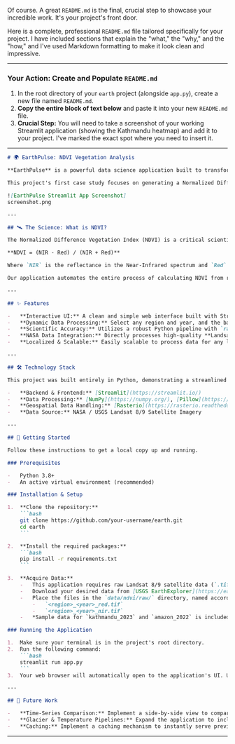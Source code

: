 Of course. A great `README.md` is the final, crucial step to showcase your incredible work. It's your project's front door.

Here is a complete, professional `README.md` file tailored specifically for your project. I have included sections that explain the "what," the "why," and the "how," and I've used Markdown formatting to make it look clean and impressive.

---

### **Your Action: Create and Populate `README.md`**

1.  In the root directory of your `earth` project (alongside `app.py`), create a new file named `README.md`.
2.  **Copy the entire block of text below** and paste it into your new `README.md` file.
3.  **Crucial Step:** You will need to take a screenshot of your working Streamlit application (showing the Kathmandu heatmap) and add it to your project. I've marked the exact spot where you need to insert it.

---

```markdown
# 🌍 EarthPulse: NDVI Vegetation Analysis

**EarthPulse** is a powerful data science application built to transform raw NASA satellite imagery into meaningful, interactive vegetation heatmaps. Developed as a solo project for the NASA Space Apps Challenge, this tool provides an accessible way to monitor the health and density of plant life anywhere on Earth.

This project's first case study focuses on generating a Normalized Difference Vegetation Index (NDVI) map for **Kathmandu, Nepal**, showcasing the contrast between the urban valley and the lush surrounding hills.

![EarthPulse Streamlit App Screenshot]
screenshot.png

---

## 🛰️ The Science: What is NDVI?

The Normalized Difference Vegetation Index (NDVI) is a critical scientific metric used to analyze remote sensing data and assess the health of vegetation. The formula is simple but powerful:

**NDVI = (NIR - Red) / (NIR + Red)**

Where `NIR` is the reflectance in the Near-Infrared spectrum and `Red` is the reflectance in the visible red spectrum. Healthy, dense vegetation strongly reflects NIR light and absorbs red light, resulting in a high NDVI value. Urban areas, rock, or water result in low values.

Our application automates the entire process of calculating NDVI from raw satellite bands and visualizes it as an intuitive green heatmap, where brighter green indicates healthier vegetation.

---

## ✨ Features

-   **Interactive UI:** A clean and simple web interface built with Streamlit.
-   **Dynamic Data Processing:** Select any region and year, and the backend engine will intelligently search for the corresponding data files.
-   **Scientific Accuracy:** Utilizes a robust Python pipeline with `rasterio`, `numpy`, and `matplotlib` to perform accurate NDVI calculations.
-   **NASA Data Integration:** Directly processes high-quality **Landsat 8/9 Collection 2 Level-2** data from the official NASA/USGS EarthExplorer portal.
-   **Localized & Scalable:** Easily scalable to process data for any location on Earth simply by adding the required satellite data.

---

## 🛠️ Technology Stack

This project was built entirely in Python, demonstrating a streamlined approach to building and deploying a complete data science application.

-   **Backend & Frontend:** [Streamlit](https://streamlit.io/)
-   **Data Processing:** [NumPy](https://numpy.org/), [Pillow](https://python-pillow.org/), [Matplotlib](https://matplotlib.org/)
-   **Geospatial Data Handling:** [Rasterio](https://rasterio.readthedocs.io/en/latest/)
-   **Data Source:** NASA / USGS Landsat 8/9 Satellite Imagery

---

## 🚀 Getting Started

Follow these instructions to get a local copy up and running.

### Prerequisites

-   Python 3.8+
-   An active virtual environment (recommended)

### Installation & Setup

1.  **Clone the repository:**
    ```bash
    git clone https://github.com/your-username/earth.git
    cd earth
    ```

2.  **Install the required packages:**
    ```bash
    pip install -r requirements.txt
    ```

3.  **Acquire Data:**
    -   This application requires raw Landsat 8/9 satellite data (`.tif` files for Red and NIR bands).
    -   Download your desired data from [USGS EarthExplorer](https://earthexplorer.usgs.gov/).
    -   Place the files in the `data/ndvi/raw/` directory, named according to the convention:
        -   `<region>_<year>_red.tif`
        -   `<region>_<year>_nir.tif`
    -   *Sample data for `kathmandu_2023` and `amazon_2022` is included in the repository.*

### Running the Application

1.  Make sure your terminal is in the project's root directory.
2.  Run the following command:
    ```bash
    streamlit run app.py
    ```
3.  Your web browser will automatically open to the application's UI. Use the sidebar to select your desired region and year, then click "Generate Heatmap".

---

## 🌟 Future Work

-   **Time-Series Comparison:** Implement a side-by-side view to compare NDVI maps from two different years, visually highlighting environmental change.
-   **Glacier & Temperature Pipelines:** Expand the application to include new data modules for monitoring glacier retreat and temperature anomalies.
-   **Caching:** Implement a caching mechanism to instantly serve previously generated heatmaps, improving performance.

```

---

